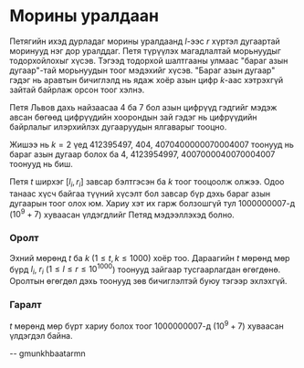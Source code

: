 Морины уралдаан
===============
Петягийн ихэд дурладаг морины уралдаанд $l$-ээс $r$ хүртэл дугаартай моринууд
нэг дор уралддаг. Петя түрүүлэх магадлалтай морьнуудыг тодорхойлохыг хүсэв.
Тэгээд тодорхой шалтгааны улмаас "бараг азын дугаар"-тай морьнуудын тоог
мэдэхийг хүсэв. "Бараг азын дугаар" гэдэг нь аравтын бичиглэлд нь ядаж хоёр азын
цифр $k$-аас хэтрэхгүй зайтай байрлаж орсон тоог хэлнэ.

Петя Львов дахь найзаасаа $4$ ба $7$ бол азын цифрүүд гэдгийг мэдэж авсан бөгөөд
цифрүүдийн хоорондын зай гэдэг нь цифрүүдийн байрлалыг илэрхийлэх дугааруудын
ялгаварыг тооцно.

Жишээ нь $k = 2$ үед $412395497$, $404$, $4070400000070004007$ тоонууд нь бараг
азын дугаар болох ба $4$, $4123954997$, $4007000040070004007$ тоонууд нь биш.

Петя $t$ ширхэг $[l_i, r_i]$ завсар бэлтгэсэн ба $k$ тоог тооцоолж олжээ. Одоо
танаас хүсч байгаа түүний хүсэлт бол завсар бүр дэхь бараг азын дугаарын тоог
олох юм. Хариу хэт их гарж болзошгүй тул $1000000007$-д ($10^9+7$) хуваасан
үлдэгдлийг Петяд мэдээллэхэд болно.


### Оролт
Эхний мөрөнд $t$ ба $k$ ($1 ≤ t, k ≤ 1000$) хоёр тоо. Дараагийн $t$ мөрөнд мөр
бүрд $l_i$, $r_i$ ($1 ≤ l ≤ r ≤ 10^{1000}$) тоонууд зайгаар тусгаарлагдан
өгөгдөнө. Оролтын өгөгдөл дэхь тоонууд зөв бичиглэлтэй буюу тэгээр эхлэхгүй.


### Гаралт
$t$ мөрөнд мөр бүрт хариу болох тоог $1000000007$-д ($10^9+7$) хуваасан үлдэгдэл
байна.

-- gmunkhbaatarmn
